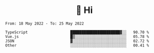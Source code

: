 <h1 align="center">👋 Hi</h1>
<!-- <h3 align="center">An enthusiastic frontend developer</h3> -->

<!--START_SECTION:waka-->

```text
From: 18 May 2022 - To: 25 May 2022

TypeScript                   ██████████████████████▓░░   90.70 %
Vue.js                       █▒░░░░░░░░░░░░░░░░░░░░░░░   05.78 %
JSON                         ▓░░░░░░░░░░░░░░░░░░░░░░░░   02.72 %
Other                        ░░░░░░░░░░░░░░░░░░░░░░░░░   00.41 %
```

<!--END_SECTION:waka-->
